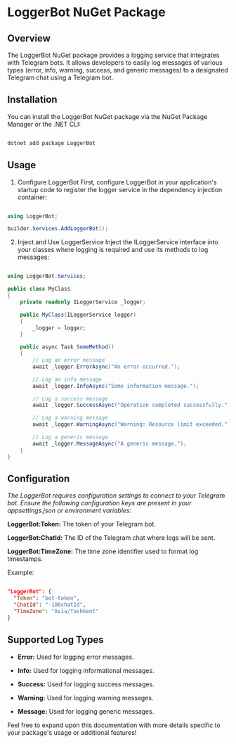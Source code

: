 # LoggerBot NuGet Package

## Overview
The LoggerBot NuGet package provides a logging service that integrates with Telegram bots. It allows developers to easily log messages of various types (error, info, warning, success, and generic messages) to a designated Telegram chat using a Telegram bot.

## Installation
You can install the LoggerBot NuGet package via the NuGet Package Manager or the .NET CLI:

```bash

dotnet add package LoggerBot

```

## Usage
1. Configure LoggerBot
First, configure LoggerBot in your application's startup code to register the logger service in the dependency injection container:

```csharp

using LoggerBot;

builder.Services.AddLoggerBot();
```

2. Inject and Use LoggerService
Inject the ILoggerService interface into your classes where logging is required and use its methods to log messages:

```csharp

using LoggerBot.Services;

public class MyClass
{
    private readonly ILoggerService _logger;

    public MyClass(ILoggerService logger)
    {
        _logger = logger;
    }

    public async Task SomeMethod()
    {
        // Log an error message
        await _logger.ErrorAsync("An error occurred.");

        // Log an info message
        await _logger.InfoAsync("Some information message.");

        // Log a success message
        await _logger.SuccessAsync("Operation completed successfully.");

        // Log a warning message
        await _logger.WarningAsync("Warning: Resource limit exceeded.");

        // Log a generic message
        await _logger.MessageAsync("A generic message.");
    }
}

```

## Configuration
_The LoggerBot requires configuration settings to connect to your Telegram bot. Ensure the following configuration keys are present in your appsettings.json or environment variables:_

**LoggerBot:Token:** The token of your Telegram bot.

**LoggerBot:ChatId:** The ID of the Telegram chat where logs will be sent.

**LoggerBot:TimeZone:** The time zone identifier used to format log timestamps.

Example:
```json

"LoggerBot": {
  "Token": "bot-token",
  "ChatId": "-100chatId",
  "TimeZone": "Asia/Tashkent"
}

```

## Supported Log Types
 * **Error:** Used for logging error messages.

 * **Info:** Used for logging informational messages.

 * **Success:** Used for logging success messages.

 * **Warning:** Used for logging warning messages.

 * **Message:** Used for logging generic messages.


Feel free to expand upon this documentation with more details specific to your package's usage or additional features!
